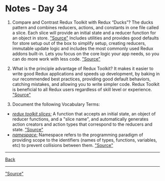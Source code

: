# Notes - Day 34

1. Compare and Contrast Redux Toolkit with Redux “Ducks”? The ducks pattern and combines reducers, actions, and constants in one file called a slice. Each slice will provide an initial state and a reducer function for an object in store. <a href = "https://anil-pace.medium.com/redux-vs-redux-toolkit-58afbb9ec887">"Source"</a> Includes utilities and provides good defaults for store setup out of the box to simplify setup, creating reducers, immutable update logic and includes the most commonly used Redux addons built-in. Lets you focus on the core logic your app needs, so you can do more work with less code. <a href = "https://redux-toolkit.js.org/">"Source"</a>

2. What is the principle advantage of Redux Toolkit? It makes it easier to write good Redux applications and speeds up development, by baking in our recommended best practices, providing good default behaviors, catching mistakes, and allowing you to write simpler code. Redux Toolkit is beneficial to all Redux users regardless of skill level or experience. <a href = "https://redux.js.org/redux-toolkit/overview#:~:text=Redux%20Toolkit%20makes%20it%20easier,of%20skill%20level%20or%20experience.">"Source"</a>

3. Document the following Vocabulary Terms:

- <u>*redux toolkit slices:*</u> A function that accepts an initial state, an object of reducer functions, and a "slice name", and automatically generates action creators and action types that correspond to the reducers and state. <a href = "https://redux-toolkit.js.org/api/createslice">"Source"</a>
- <u>*namespace:*</u> Namespace refers to the programming paradigm of providing scope to the identifiers (names of types, functions, variables, etc) to prevent collisions between them. <a href = "https://www.geeksforgeeks.org/javascript-namespace/#:~:text=Namespace%20refers%20to%20the%20programming,a%20program%20in%20different%20contexts.">"Source"</a>

---
<a href = "https://github.com/scottie-l/reading-notes/tree/main/reading-notes-401">Back</a>

---

<a href = "">"Source"</a>

